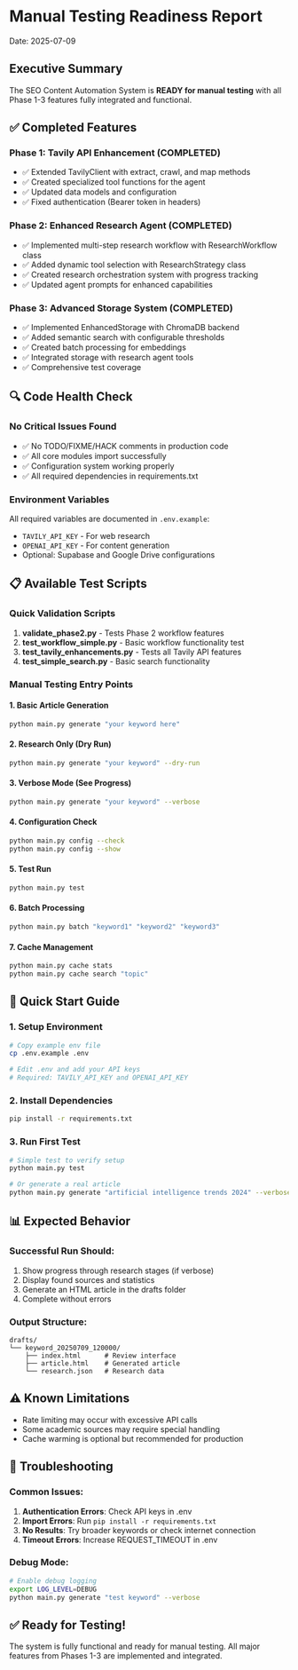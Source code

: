# Manual Testing Readiness Report
Date: 2025-07-09

## Executive Summary
The SEO Content Automation System is **READY for manual testing** with all Phase 1-3 features fully integrated and functional.

## ✅ Completed Features

### Phase 1: Tavily API Enhancement (COMPLETED)
- ✅ Extended TavilyClient with extract, crawl, and map methods
- ✅ Created specialized tool functions for the agent
- ✅ Updated data models and configuration
- ✅ Fixed authentication (Bearer token in headers)

### Phase 2: Enhanced Research Agent (COMPLETED)
- ✅ Implemented multi-step research workflow with ResearchWorkflow class
- ✅ Added dynamic tool selection with ResearchStrategy class
- ✅ Created research orchestration system with progress tracking
- ✅ Updated agent prompts for enhanced capabilities

### Phase 3: Advanced Storage System (COMPLETED)
- ✅ Implemented EnhancedStorage with ChromaDB backend
- ✅ Added semantic search with configurable thresholds
- ✅ Created batch processing for embeddings
- ✅ Integrated storage with research agent tools
- ✅ Comprehensive test coverage

## 🔍 Code Health Check

### No Critical Issues Found
- ✅ No TODO/FIXME/HACK comments in production code
- ✅ All core modules import successfully
- ✅ Configuration system working properly
- ✅ All required dependencies in requirements.txt

### Environment Variables
All required variables are documented in `.env.example`:
- `TAVILY_API_KEY` - For web research
- `OPENAI_API_KEY` - For content generation
- Optional: Supabase and Google Drive configurations

## 📋 Available Test Scripts

### Quick Validation Scripts
1. **validate_phase2.py** - Tests Phase 2 workflow features
2. **test_workflow_simple.py** - Basic workflow functionality test
3. **test_tavily_enhancements.py** - Tests all Tavily API features
4. **test_simple_search.py** - Basic search functionality

### Manual Testing Entry Points

#### 1. Basic Article Generation
```bash
python main.py generate "your keyword here"
```

#### 2. Research Only (Dry Run)
```bash
python main.py generate "your keyword" --dry-run
```

#### 3. Verbose Mode (See Progress)
```bash
python main.py generate "your keyword" --verbose
```

#### 4. Configuration Check
```bash
python main.py config --check
python main.py config --show
```

#### 5. Test Run
```bash
python main.py test
```

#### 6. Batch Processing
```bash
python main.py batch "keyword1" "keyword2" "keyword3"
```

#### 7. Cache Management
```bash
python main.py cache stats
python main.py cache search "topic"
```

## 🚀 Quick Start Guide

### 1. Setup Environment
```bash
# Copy example env file
cp .env.example .env

# Edit .env and add your API keys
# Required: TAVILY_API_KEY and OPENAI_API_KEY
```

### 2. Install Dependencies
```bash
pip install -r requirements.txt
```

### 3. Run First Test
```bash
# Simple test to verify setup
python main.py test

# Or generate a real article
python main.py generate "artificial intelligence trends 2024" --verbose
```

## 📊 Expected Behavior

### Successful Run Should:
1. Show progress through research stages (if verbose)
2. Display found sources and statistics
3. Generate an HTML article in the drafts folder
4. Complete without errors

### Output Structure:
```
drafts/
└── keyword_20250709_120000/
    ├── index.html      # Review interface
    ├── article.html    # Generated article
    └── research.json   # Research data
```

## ⚠️ Known Limitations
- Rate limiting may occur with excessive API calls
- Some academic sources may require special handling
- Cache warming is optional but recommended for production

## 🔧 Troubleshooting

### Common Issues:
1. **Authentication Errors**: Check API keys in .env
2. **Import Errors**: Run `pip install -r requirements.txt`
3. **No Results**: Try broader keywords or check internet connection
4. **Timeout Errors**: Increase REQUEST_TIMEOUT in .env

### Debug Mode:
```bash
# Enable debug logging
export LOG_LEVEL=DEBUG
python main.py generate "test keyword" --verbose
```

## ✅ Ready for Testing!
The system is fully functional and ready for manual testing. All major features from Phases 1-3 are implemented and integrated.